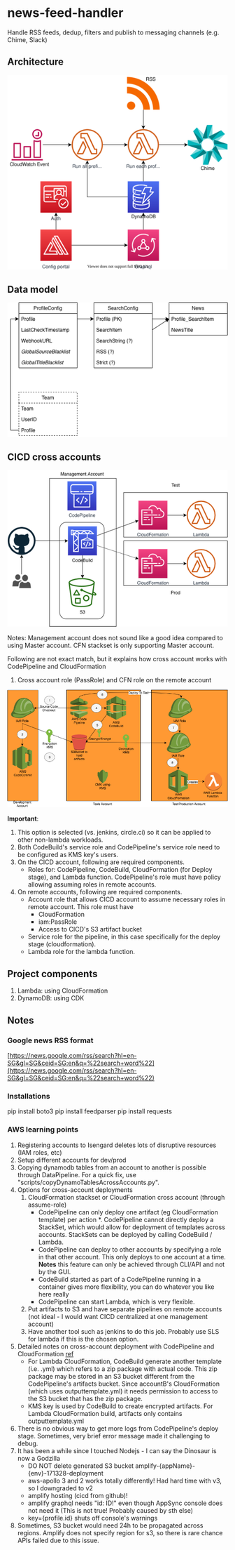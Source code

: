 # news-feed-handler

Handle RSS feeds, dedup, filters and publish to messaging channels (e.g. Chime, Slack)

## Architecture

![architecture](./img/architecture.drawio.svg "high-level architecture")

## Data model

![data model](./img/data-model.png "data model")

## CICD cross accounts

![cicd](./img/cross-account-cicd.png "cicd")

Notes: Management account does not sound like a good idea compared to using Master account. CFN stackset is only supporting Master account.

Following are not exact match, but it explains how cross account works with CodePipeline and CloudFormation

1. Cross account role (PassRole) and CFN role on the remote account

![cross-account](./img/details-cross-account-pipeline.png "cross-account")

**Important**:

1. This option is selected (vs. jenkins, circle.ci) so it can be applied to other non-lambda workloads.
1. Both CodeBuild's service role and CodePipeline's service role need to be configured as KMS key's users.
1. On the CICD account, following are required components.
   * Roles for: CodePipeline, CodeBuild, CloudFormation (for Deploy stage), and Lambda function. CodePipeline's role must have policy allowing assuming roles in remote accounts.
1. On remote accounts, following are required components.
   * Account role that allows CICD account to assume necessary roles in remote account. This role must have
     * CloudFormation
     * iam:PassRole
     * Access to CICD's S3 artifact bucket
   * Service role for the pipeline, in this case specifically for the deploy stage (cloudformation).
   * Lambda role for the lambda function.

## Project components

1. Lambda: using CloudFormation
1. DynamoDB: using CDK

## Notes

### Google news RSS format

[https://news.google.com/rss/search?hl=en-SG&gl=SG&ceid=SG:en&q=%22search+word%22](https://news.google.com/rss/search?hl=en-SG&gl=SG&ceid=SG:en&q=%22search+word%22)

### Installations

pip install boto3
pip install feedparser
pip install requests

### AWS learning points

1. Registering accounts to Isengard deletes lots of disruptive resources (IAM roles, etc)
1. Setup different accounts for dev/prod
1. Copying dynamodb tables from an account to another is possible through DataPipeline. For a quick fix, use "scripts/copyDynamoTablesAcrossAccounts.py".
1. Options for cross-account deployments
   1. CloudFormation stackset or CloudFormation cross account (through assume-role)
      * CodePipeline can only deploy one artifact (eg CloudFormation template) per action
     *. CodePipeline cannot directly deploy a StackSet, which would allow for deployment of templates across accounts. StackSets can be deployed by calling CodeBuild / Lambda.
      * CodePipeline can deploy to other accounts by specifying a role in that other account. This only deploys to one account at a time. **Notes** this feature can only be achieved through CLI/API and not by the GUI.
      * CodeBuild started as part of a CodePipeline running in a container gives more flexibility, you can do whatever you like here really
      * CodePipeline can start Lambda, which is very flexible.
   1. Put artifacts to S3 and have separate pipelines on remote accounts (not ideal - I would want CICD centralized at one management account)
   1. Have another tool such as jenkins to do this job. Probably use SLS for lambda if this is the chosen option.
1. Detailed notes on cross-account deployment with CodePipeline and CloudFormation
[ref](https://aws.amazon.com/premiumsupport/knowledge-center/codepipeline-deploy-cloudformation/)
   * For Lambda CloudFormation, CodeBuild generate another template (i.e. .yml) which refers to a zip package with actual code. This zip package may be stored in an S3 bucket different from the CodePipeline's artifacts bucket. Since accountB's CloudFormation (which uses outputtemplate.yml) it needs permission to access to the S3 bucket that has the zip package.
   * KMS key is used by CodeBuild to create encrypted artifacts. For Lambda CloudFormation build, artifacts only contains outputtemplate.yml
1. There is no obvious way to get more logs from CodePipeline's deploy stage. Sometimes, very brief error message made it challenging to debug.
1. It has been a while since I touched Nodejs - I can say the Dinosaur is now a Godzilla
   * DO NOT delete generated S3 bucket amplify-{appName}-{env}-171328-deployment 
   * aws-apollo 3 and 2 works totally differently! Had hard time with v3, so I downgraded to v2
   * amplify hosting (cicd from github)!
   * amplify graphql needs "id: ID!" even though AppSync console does not need it (This is not true! Probably caused by sth else)
   * key={profile.id} shuts off console's warnings
1. Sometimes, S3 bucket would need 24h to be propagated across regions. Amplify does not specify region for s3, so there is rare chance APIs failed due to this issue.
